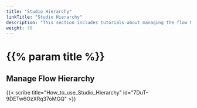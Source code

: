 ```yaml
---
title: "Studio Hierarchy"
linkTitle: "Studio Hierarchy"
description: "This section includes tutorials about managing the flow hierarchy."
weight: 70
---
```


# {{% param title %}}

## Manage Flow Hierarchy

{{< scribe title="How_to_use_Studio_Hierarchy" id="7DuT-9DETw6OzXRq37oMGQ" >}}
